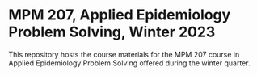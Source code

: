 # MPM 207, Applied Epidemiology Problem Solving, Winter 2023

This repository hosts the course materials for the MPM 207 course in Applied Epidemiology Problem Solving offered during the winter quarter.